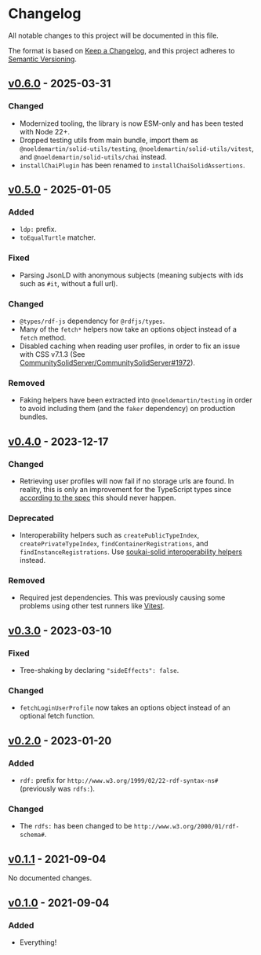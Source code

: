 # Changelog

All notable changes to this project will be documented in this file.

The format is based on [Keep a Changelog](https://keepachangelog.com/en/1.0.0/), and this project adheres to [Semantic Versioning](https://semver.org/spec/v2.0.0.html).

## [v0.6.0](https://github.com/NoelDeMartin/solid-utils/releases/tag/v0.6.0) - 2025-03-31

### Changed

- Modernized tooling, the library is now ESM-only and has been tested with Node 22+.
- Dropped testing utils from main bundle, import them as `@noeldemartin/solid-utils/testing`, `@noeldemartin/solid-utils/vitest`, and `@noeldemartin/solid-utils/chai` instead.
- `installChaiPlugin` has been renamed to `installChaiSolidAssertions`.

## [v0.5.0](https://github.com/NoelDeMartin/solid-utils/releases/tag/v0.5.0) - 2025-01-05

### Added

- `ldp:` prefix.
- `toEqualTurtle` matcher.

### Fixed

- Parsing JsonLD with anonymous subjects (meaning subjects with ids such as `#it`, without a full url).

### Changed

- `@types/rdf-js` dependency for `@rdfjs/types`.
- Many of the `fetch*` helpers now take an options object instead of a `fetch` method.
- Disabled caching when reading user profiles, in order to fix an issue with CSS v7.1.3 (See [CommunitySolidServer/CommunitySolidServer#1972](https://github.com/CommunitySolidServer/CommunitySolidServer/issues/1972)).

### Removed

- Faking helpers have been extracted into `@noeldemartin/testing` in order to avoid including them (and the `faker` dependency) on production bundles.

## [v0.4.0](https://github.com/NoelDeMartin/solid-utils/releases/tag/v0.4.0) - 2023-12-17

### Changed

- Retrieving user profiles will now fail if no storage urls are found. In reality, this is only an improvement for the TypeScript types since [according to the spec](https://solidproject.org/TR/protocol#storage-resource) this should never happen.

### Deprecated

- Interoperability helpers such as `createPublicTypeIndex`, `createPrivateTypeIndex`, `findContainerRegistrations`, and `findInstanceRegistrations`. Use [soukai-solid interoperability helpers](https://github.com/noeldemartin/soukai-solid#interoperability) instead.

### Removed

- Required jest dependencies. This was previously causing some problems using other test runners like [Vitest](https://vitest.dev/).

## [v0.3.0](https://github.com/NoelDeMartin/solid-utils/releases/tag/v0.3.0) - 2023-03-10

### Fixed

- Tree-shaking by declaring `"sideEffects": false`.

### Changed

- `fetchLoginUserProfile` now takes an options object instead of an optional fetch function.

## [v0.2.0](https://github.com/NoelDeMartin/solid-utils/releases/tag/v0.2.0) - 2023-01-20

### Added

- `rdf:` prefix for `http://www.w3.org/1999/02/22-rdf-syntax-ns#` (previously was `rdfs:`).

### Changed

- The `rdfs:` has been changed to be `http://www.w3.org/2000/01/rdf-schema#`.

## [v0.1.1](https://github.com/NoelDeMartin/solid-utils/releases/tag/v0.1.1) - 2021-09-04

No documented changes.

## [v0.1.0](https://github.com/NoelDeMartin/solid-utils/releases/tag/v0.1.0) - 2021-09-04

### Added

- Everything!
